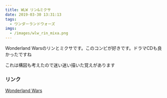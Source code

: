 ```yaml
---
title: WLW リン&ミクサ
date: 2019-03-30 13:31:13
tags:
  - ワンダーランドウォーズ
imgs:
  - /images/wlw_rin_mixa.png
---
```


Wonderland Warsのリンとミクサです。このコンビが好きです。ドラマCDも良かったですね

これは構図も考えたので迷い迷い描いた覚えがあります

### リンク
[Wonderland Wars](https://wonder.sega.jp)

